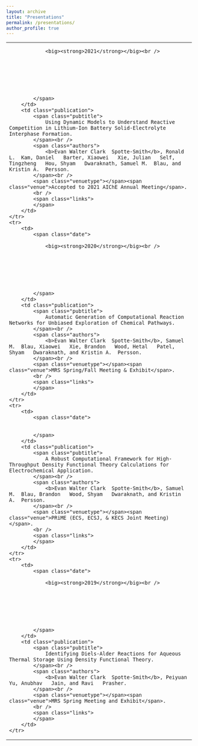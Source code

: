 ```yaml
---
layout: archive
title: "Presentations"
permalink: /presentations/
author_profile: true
---
```


<table class="table" style="border:0;">
<tbody>
	<tr>
		<td>
			<span class="date">
				
				<big><strong>2021</strong></big><br />
				
        
				
				
        
        
        
			</span>
		</td>
		<td class="publication">
			<span class="pubtitle">
				Using Dynamic Models to Understand Reactive Competition in Lithium-Ion Battery Solid-Electrolyte Interphase Formation.
			</span><br />
			<span class="authors">
				<b>Evan Walter Clark  Spotte-Smith</b>, Ronald L.  Kam, Daniel   Barter, Xiaowei   Xie, Julian   Self, Tingzheng   Hou, Shyam   Dwaraknath, Samuel M.  Blau, and Kristin A.  Persson.
			</span><br />
			<span class="venuetype"></span><span class="venue">Accepted to 2021 AIChE Annual Meeting</span>.
			<br />
			<span class="links">
			</span>
		</td>
	</tr>
	<tr>
		<td>
			<span class="date">
				
				<big><strong>2020</strong></big><br />
				
        
				
				
        
        
        
			</span>
		</td>
		<td class="publication">
			<span class="pubtitle">
				Automatic Generation of Computational Reaction Networks for Unbiased Exploration of Chemical Pathways.
			</span><br />
			<span class="authors">
				<b>Evan Walter Clark  Spotte-Smith</b>, Samuel M.  Blau, Xiaowei   Xie, Brandon   Wood, Hetal   Patel, Shyam   Dwaraknath, and Kristin A.  Persson.
			</span><br />
			<span class="venuetype"></span><span class="venue">MRS Spring/Fall Meeting & Exhibit</span>.
			<br />
			<span class="links">
			</span>
		</td>
	</tr>
	<tr>
		<td>
			<span class="date">
				
				
			</span>
		</td>
		<td class="publication">
			<span class="pubtitle">
				A Robust Computational Framework for High-Throughput Density Functional Theory Calculations for Electrochemical Application.
			</span><br />
			<span class="authors">
				<b>Evan Walter Clark  Spotte-Smith</b>, Samuel M.  Blau, Brandon   Wood, Shyam   Dwaraknath, and Kristin A.  Persson.
			</span><br />
			<span class="venuetype"></span><span class="venue">PRiME (ECS, ECSJ, & KECS Joint Meeting)</span>.
			<br />
			<span class="links">
			</span>
		</td>
	</tr>
	<tr>
		<td>
			<span class="date">
				
				<big><strong>2019</strong></big><br />
				
        
				
				
        
        
        
			</span>
		</td>
		<td class="publication">
			<span class="pubtitle">
				Identifying Diels-Alder Reactions for Aqueous Thermal Storage Using Density Functional Theory.
			</span><br />
			<span class="authors">
				<b>Evan Walter Clark  Spotte-Smith</b>, Peiyuan   Yu, Anubhav   Jain, and Ravi   Prasher.
			</span><br />
			<span class="venuetype"></span><span class="venue">MRS Spring Meeting and Exhibit</span>.
			<br />
			<span class="links">
			</span>
		</td>
	</tr>
</tbody>
</table>
